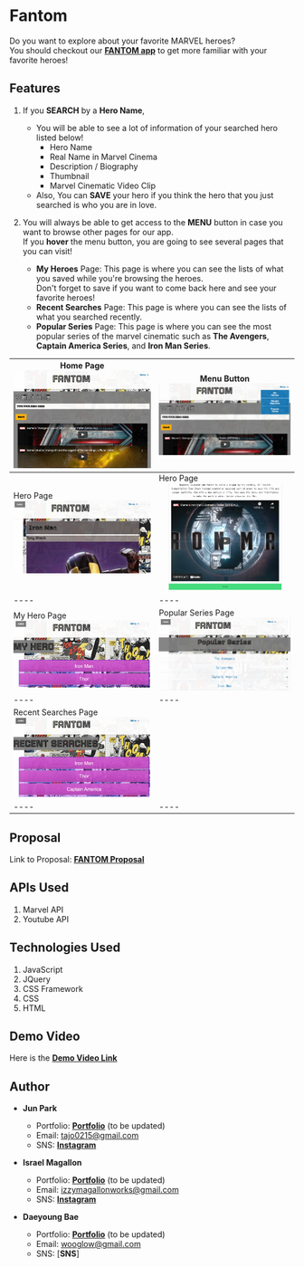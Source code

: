 # Fantom  

Do you want to explore about your favorite MARVEL heroes?  
You should checkout our [**FANTOM app**](https://zzangu0215.github.io/fantom/) to get more familiar with your favorite heroes!  

## Features

1. If you **SEARCH** by a **Hero Name**,
    - You will be able to see a lot of information of your searched hero listed below!
        - Hero Name
        - Real Name in Marvel Cinema
        - Description / Biography
        - Thumbnail
        - Marvel Cinematic Video Clip
    - Also, You can **SAVE** your hero if you think the hero that you just searched is who you are in love. 

2. You will always be able to get access to the **MENU** button in case you want to browse other pages for our app.  
If you **hover** the menu button, you are going to see several pages that you can visit! 
    - **My Heroes** Page: This page is where you can see the lists of what you saved while you're browsing the heroes.  
    Don't forget to save if you want to come back here and see your favorite heroes!
    - **Recent Searches** Page: This page is where you can see the lists of what you searched recently.
    - **Popular Series** Page: This page is where you can see the most popular series of the marvel cinematic such as **The Avengers**, **Captain America Series**, and **Iron Man Series**.

| Home Page![Image Caption](images/home.PNG) | Menu Button![Image Caption](images/home-menu.PNG) | 
|----|----|
| Hero Page![Image Caption](images/hero-page1.PNG) | Hero Page![Image Caption](images/hero-page2.PNG) |
|----|----|
| My Hero Page![Image Caption](images/my-hero.PNG) | Popular Series Page![Image Caption](images/popular-series.PNG) | 
|----|----|
| Recent Searches Page![Image Caption](images/recent-searches.PNG) |  | 
|----|----|

## Proposal

Link to Proposal: [**FANTOM Proposal**](https://docs.google.com/document/d/1tgmaAcEd2PYQUW38Sh5dBIjse1z1zrGmBYnvQJMveuY/edit)

## APIs Used

1. Marvel API
2. Youtube API

## Technologies Used

1. JavaScript
2. JQuery
2. CSS Framework
3. CSS
4. HTML

## Demo Video

Here is the [**Demo Video Link**]()

## Author

- **Jun Park**
    - Portfolio: [**Portfolio**](https://zzangu0215.github.io/BootCamp-Homework2/) (to be updated)
    - Email: tajo0215@gmail.com
    - SNS: [**Instagram**](https://www.instagram.com/o0ojunny/)

- **Israel Magallon**
    - Portfolio: [**Portfolio**](https://imagallon.github.io/first_portfolio/) (to be updated)
    - Email: izzymagallonworks@gmail.com
    - SNS: [**Instagram**](https://www.instagram.com/strawhatizzy/)

- **Daeyoung Bae**
    - Portfolio: [**Portfolio**](https://wooglow.github.io/portfolio/) (to be updated)
    - Email: wooglow@gmail.com
    - SNS: [**SNS**]


